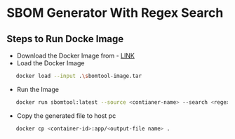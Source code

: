 
# SBOM Generator With Regex Search

## Steps to Run Docke Image
- Download the Docker Image from - [LINK](https://drive.google.com/file/d/142wEW84GBFH4oo_IgkACqbTXL3mG-gRC/view?usp=sharing)
- Load the Docker Image
```bash
   docker load --input .\sbomtool-image.tar
```
- Run the Image
```bash
   docker run sbomtool:latest --source <contianer-name> --search <regex-search query> --format {SPDX/CYCLONEDX} -o <output-file name>
```
- Copy the generated file to host pc
```bash
   docker cp <container-id>:app/<output-file name> .
```

